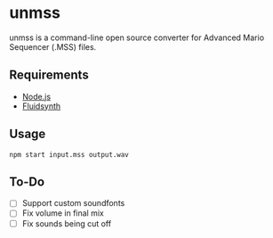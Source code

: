 # unmss

unmss is a command-line open source converter for Advanced Mario Sequencer (.MSS) files.

## Requirements

- [Node.js](https://nodejs.org/)
- [Fluidsynth](http://www.fluidsynth.org/)

## Usage

```
npm start input.mss output.wav
```

## To-Do

- [ ] Support custom soundfonts
- [ ] Fix volume in final mix
- [ ] Fix sounds being cut off
